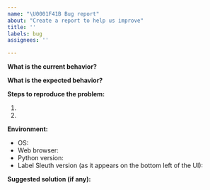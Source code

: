 ```yaml
---
name: "\U0001F41B Bug report"
about: "Create a report to help us improve"
title: ''
labels: bug
assignees: ''

---
```


<!-- Thank you for providing a bug report! -->
<!-- ⚠ Please use provided template to avoid the issue being closed. -->
<!-- ⚠ Please provide a clear description of the issue and include screenshots as needed. -->


**What is the current behavior?**


**What is the expected behavior?**


**Steps to reproduce the problem:**

1. 
2. 

**Environment:**
 - OS:
 - Web browser:
 - Python version:
 - Label Sleuth version (as it appears on the bottom left of the UI):

**Suggested solution (if any):**
